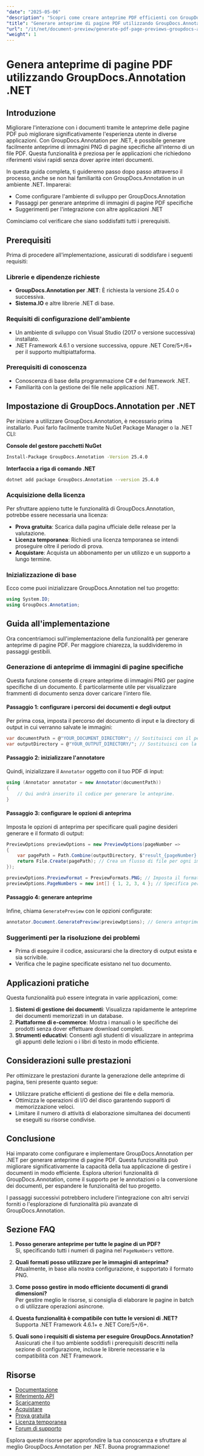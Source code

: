 ```yaml
---
"date": "2025-05-06"
"description": "Scopri come creare anteprime PDF efficienti con GroupDocs.Annotation per .NET. Migliora l'interazione con i documenti e semplifica il flusso di lavoro."
"title": "Generare anteprime di pagine PDF utilizzando GroupDocs.Annotation .NET - Una guida completa"
"url": "/it/net/document-preview/generate-pdf-page-previews-groupdocs-annotation-net/"
"weight": 1
---
```


# Genera anteprime di pagine PDF utilizzando GroupDocs.Annotation .NET

## Introduzione

Migliorare l'interazione con i documenti tramite le anteprime delle pagine PDF può migliorare significativamente l'esperienza utente in diverse applicazioni. Con GroupDocs.Annotation per .NET, è possibile generare facilmente anteprime di immagini PNG di pagine specifiche all'interno di un file PDF. Questa funzionalità è preziosa per le applicazioni che richiedono riferimenti visivi rapidi senza dover aprire interi documenti.

In questa guida completa, ti guideremo passo dopo passo attraverso il processo, anche se non hai familiarità con GroupDocs.Annotation in un ambiente .NET. Imparerai:
- Come configurare l'ambiente di sviluppo per GroupDocs.Annotation
- Passaggi per generare anteprime di immagini di pagine PDF specifiche
- Suggerimenti per l'integrazione con altre applicazioni .NET

Cominciamo col verificare che siano soddisfatti tutti i prerequisiti.

## Prerequisiti

Prima di procedere all'implementazione, assicurati di soddisfare i seguenti requisiti:

### Librerie e dipendenze richieste

- **GroupDocs.Annotation per .NET**: È richiesta la versione 25.4.0 o successiva.
- **Sistema.IO** e altre librerie .NET di base.

### Requisiti di configurazione dell'ambiente

- Un ambiente di sviluppo con Visual Studio (2017 o versione successiva) installato.
- .NET Framework 4.6.1 o versione successiva, oppure .NET Core/5+/6+ per il supporto multipiattaforma.

### Prerequisiti di conoscenza

- Conoscenza di base della programmazione C# e del framework .NET.
- Familiarità con la gestione dei file nelle applicazioni .NET.

## Impostazione di GroupDocs.Annotation per .NET

Per iniziare a utilizzare GroupDocs.Annotation, è necessario prima installarlo. Puoi farlo facilmente tramite NuGet Package Manager o la .NET CLI:

**Console del gestore pacchetti NuGet**
```bash
Install-Package GroupDocs.Annotation -Version 25.4.0
```

**Interfaccia a riga di comando .NET**
```bash
dotnet add package GroupDocs.Annotation --version 25.4.0
```

### Acquisizione della licenza

Per sfruttare appieno tutte le funzionalità di GroupDocs.Annotation, potrebbe essere necessaria una licenza:
- **Prova gratuita**: Scarica dalla pagina ufficiale delle release per la valutazione.
- **Licenza temporanea**: Richiedi una licenza temporanea se intendi proseguire oltre il periodo di prova.
- **Acquistare**: Acquista un abbonamento per un utilizzo e un supporto a lungo termine.

### Inizializzazione di base

Ecco come puoi inizializzare GroupDocs.Annotation nel tuo progetto:
```csharp
using System.IO;
using GroupDocs.Annotation;
```

## Guida all'implementazione

Ora concentriamoci sull'implementazione della funzionalità per generare anteprime di pagine PDF. Per maggiore chiarezza, la suddivideremo in passaggi gestibili.

### Generazione di anteprime di immagini di pagine specifiche

Questa funzione consente di creare anteprime di immagini PNG per pagine specifiche di un documento. È particolarmente utile per visualizzare frammenti di documento senza dover caricare l'intero file.

#### Passaggio 1: configurare i percorsi dei documenti e degli output

Per prima cosa, imposta il percorso del documento di input e la directory di output in cui verranno salvate le immagini:
```csharp
var documentPath = @"YOUR_DOCUMENT_DIRECTORY"; // Sostituisci con il percorso del tuo documento
var outputDirectory = @"YOUR_OUTPUT_DIRECTORY/"; // Sostituisci con la directory di output desiderata
```

#### Passaggio 2: inizializzare l'annotatore

Quindi, inizializzare il `Annotator` oggetto con il tuo PDF di input:
```csharp
using (Annotator annotator = new Annotator(documentPath))
{
    // Qui andrà inserito il codice per generare le anteprime.
}
```

#### Passaggio 3: configurare le opzioni di anteprima

Imposta le opzioni di anteprima per specificare quali pagine desideri generare e il formato di output:
```csharp
PreviewOptions previewOptions = new PreviewOptions(pageNumber =>
{
    var pagePath = Path.Combine(outputDirectory, $"result_{pageNumber}.png");
    return File.Create(pagePath); // Crea un flusso di file per ogni immagine di output
});

previewOptions.PreviewFormat = PreviewFormats.PNG; // Imposta il formato delle anteprime su PNG.
previewOptions.PageNumbers = new int[] { 1, 2, 3, 4 }; // Specifica per quali pagine generare le anteprime.
```

#### Passaggio 4: generare anteprime

Infine, chiama `GeneratePreview` con le opzioni configurate:
```csharp
annotator.Document.GeneratePreview(previewOptions); // Genera anteprime in base alle opzioni configurate.
```

### Suggerimenti per la risoluzione dei problemi

- Prima di eseguire il codice, assicurarsi che la directory di output esista e sia scrivibile.
- Verifica che le pagine specificate esistano nel tuo documento.

## Applicazioni pratiche

Questa funzionalità può essere integrata in varie applicazioni, come:
1. **Sistemi di gestione dei documenti**: Visualizza rapidamente le anteprime dei documenti memorizzati in un database.
2. **Piattaforme di e-commerce**: Mostra i manuali o le specifiche dei prodotti senza dover effettuare download completi.
3. **Strumenti educativi**: Consenti agli studenti di visualizzare in anteprima gli appunti delle lezioni o i libri di testo in modo efficiente.

## Considerazioni sulle prestazioni

Per ottimizzare le prestazioni durante la generazione delle anteprime di pagina, tieni presente quanto segue:
- Utilizzare pratiche efficienti di gestione dei file e della memoria.
- Ottimizza le operazioni di I/O del disco garantendo supporti di memorizzazione veloci.
- Limitare il numero di attività di elaborazione simultanea dei documenti se eseguiti su risorse condivise.

## Conclusione

Hai imparato come configurare e implementare GroupDocs.Annotation per .NET per generare anteprime di pagine PDF. Questa funzionalità può migliorare significativamente la capacità della tua applicazione di gestire i documenti in modo efficiente. Esplora ulteriori funzionalità di GroupDocs.Annotation, come il supporto per le annotazioni o la conversione dei documenti, per espandere le funzionalità del tuo progetto.

I passaggi successivi potrebbero includere l'integrazione con altri servizi forniti o l'esplorazione di funzionalità più avanzate di GroupDocs.Annotation.

## Sezione FAQ

1. **Posso generare anteprime per tutte le pagine di un PDF?**  
   Sì, specificando tutti i numeri di pagina nel `PageNumbers` vettore.

2. **Quali formati posso utilizzare per le immagini di anteprima?**  
   Attualmente, in base alla nostra configurazione, è supportato il formato PNG.

3. **Come posso gestire in modo efficiente documenti di grandi dimensioni?**  
   Per gestire meglio le risorse, si consiglia di elaborare le pagine in batch o di utilizzare operazioni asincrone.

4. **Questa funzionalità è compatibile con tutte le versioni di .NET?**  
   Supporta .NET Framework 4.6.1+ e .NET Core/5+/6+.

5. **Quali sono i requisiti di sistema per eseguire GroupDocs.Annotation?**  
   Assicurati che il tuo ambiente soddisfi i prerequisiti descritti nella sezione di configurazione, incluse le librerie necessarie e la compatibilità con .NET Framework.

## Risorse

- [Documentazione](https://docs.groupdocs.com/annotation/net/)
- [Riferimento API](https://reference.groupdocs.com/annotation/net/)
- [Scaricamento](https://releases.groupdocs.com/annotation/net/)
- [Acquistare](https://purchase.groupdocs.com/buy)
- [Prova gratuita](https://releases.groupdocs.com/annotation/net/)
- [Licenza temporanea](https://purchase.groupdocs.com/temporary-license/)
- [Forum di supporto](https://forum.groupdocs.com/c/annotation/) 

Esplora queste risorse per approfondire la tua conoscenza e sfruttare al meglio GroupDocs.Annotation per .NET. Buona programmazione!